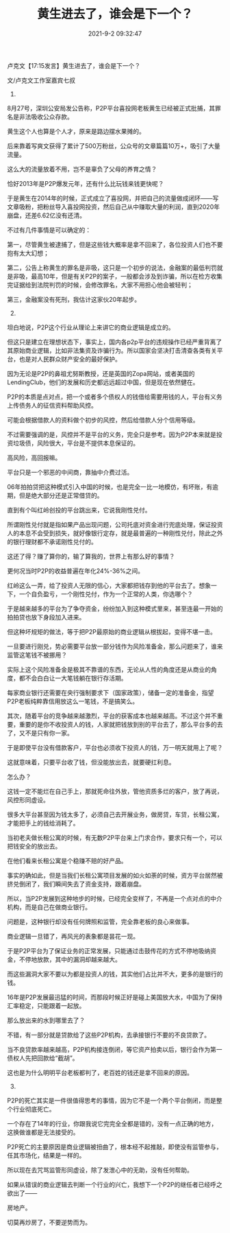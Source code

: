 ﻿---
layout: post
title:  "黄生进去了，谁会是下一个？"
date:   2021-9-2 09:32:47
categories: update
---
卢克文【17:15发言】黄生进去了，谁会是下一个？


文/卢克文工作室嘉宾七叔
 
1.
 
8月27号，深圳公安局发公告称，P2P平台喜投网老板黄生已经被正式批捕，其罪名是非法吸收公众存款。
 
黄生这个人也算是个人才，原来是路边摆水果摊的。
 
后来靠着写爽文获得了累计了500万粉丝，公众号的文章篇篇10万+，吸引了大量流量。
 
这么大的流量放着不用，岂不是辜负了父母的养育之情？
 
恰好2013年是P2P爆发元年，还有什么比玩钱来钱更快呢？
 
于是黄生在2014年的时候，正式成立了喜投网，并把自己的流量做成闭环——写文章吸粉，把粉丝导入喜投网投资，然后自己从中赚取大量的利润，直到2020年崩盘，还差6.62亿没有还清。
 
不过有几件事情是可以确定的：
 
第一，尽管黄生被逮捕了，但是这些钱大概率是拿不回来了，各位投资人们也不要抱有太大幻想；
 
第二，公告上称黄生的罪名是非吸，这只是一个初步的说法，金融案的最低判罚就是非吸，最高10年，但是有关P2P的案子，一般都会涉及到诈骗，所以在检方收集完证据给到法院判罚的时候，会修改罪名，大家不用担心他会被轻判；
 
第三，金融案没有死刑，我估计这家伙20年起步。
 
2.
 
坦白地说，P2P这个行业从理论上来讲它的商业逻辑是成立的。

但这只是建立在理想状态下，事实上，国内各p2p平台的违规操作已经严重背离了其原始商业逻辑，比如非法集资及诈骗行为。所以国家会坚决打击清查各类有关平台，也是对人民群众财产安全的最好保护。
 
因为无论是P2P的鼻祖尤努斯教授，还是英国的Zopa网站，或者美国的LendingClub，他们的发展和历史都远远超过中国，但是现在依然健在。
 
P2P的本质是点对点，把一个或者多个债权人的钱借给需要用钱的人，平台有义务上传债务人的征信资料帮助风控。
 
可能会根据借款人的资料做个初步的风控，然后给借款人分个信用等级。
 
不过需要强调的是，风控并不是平台的义务，完全只是参考。因为P2P本来就是投资垃圾债，风险很大，平台是不提供本息保证的。
 
高风险，高回报嘛。
 
平台只是一个邪恶的中间商，靠抽中介费过活。
 
06年拍拍贷把这种模式引入中国的时候，也是完全一比一地模仿，有坏账，有逾期，但是绝大部分还是正常借贷的。
 
直到有个叫红岭创投的平台跳出来，它说我刚性兑付。
 
所谓刚性兑付就是指如果产品出现问题，公司托底对资金进行兜底处理，保证投资人的本息不会受到损失，就好像银行定存，就是最普遍的一种刚性兑付，除此之外的银行理财都不承诺刚性兑付的。
 
这还了得？赚了算你的，输了算我的，世界上有那么好的事情？
 
更何况当时P2P的收益普遍在年化24%-36%之间。
 
红岭这么一弄，给了投资人无限的信心，大家都把钱存到他的平台去了。想象一下，一个自负盈亏，一个刚性兑付，作为一个正常的人类，你选哪个？
 
于是越来越多的平台为了争夺资金，纷纷加入到这种模式里来，甚至连最一开始的拍拍贷也放下身段加入进来。
 
但这种坏规矩的做法，等于把P2P最原始的商业逻辑从根拔起，变得不堪一击。
 
一旦要进行刚兑，势必需要平台放一部分钱作为风险准备金，那么问题来了，谁来监管这笔钱不被挪用？
 
实际上这个风险准备金是极其不靠谱的东西，无论从人性的角度还是从商业的角度，都不会白白让一大笔钱躺在银行存活期。
 
每家商业银行还需要在央行强制要求下（国家政策），储备一定的准备金，指望P2P老板纯粹靠信用放这么一笔钱，不是搞笑么。
 
其次，随着平台的竞争越来越激烈，平台的获客成本也越来越高。不过这个并不重要，重要的是你不收投资人的钱，人家就把钱放到别的平台去了，那么平台多的去了，又不是只有你一家。
 
于是即使平台没有借款客户，平台也必须收下投资人的钱，万一明天就用上了呢？
 
这就意味着，只要平台收了钱，但没能放出去，就要硬扛利息。
 
怎么办？
 
这钱一定不能烂在自己手上，那就死命往外放，管他资质多烂的客户，放了再说，风控形同虚设。
 
很多大平台甚至因为钱太多了，必须自己去开展业务，做房贷，车贷，长租公寓，才能把手上的钱给消耗了。
 
当初老夫做长租公寓的时候，有无数P2P平台来上门求合作，要求只有一个，可以把钱安全的放出去。
 
在他们看来长租公寓是个稳赚不赔的好产品。
 
事实的确如此，但是当我们长租公寓项目发展的如火如荼的时候，资方平台居然被挤兑倒闭了，我们瞬间失去了资金支持，跟着崩盘。
 
所以，当P2P发展到这种地步的时候，已经完全变样了，不再是一个点对点的中介机构，而是自己在做商业银行。
 
问题是，这种银行却没有任何牌照和监管，完全靠老板的良心来做事。
 
商业逻辑一旦错了，再风光的表象都是昙花一现。
 
于是P2P平台为了保证业务的正常发展，只能通过击鼓传花的方式不停地吸纳资金，不停地放款，其中的漏洞却越来越大。
 
而这些漏洞大家不要以为都是投资人的钱，其实他们占比并不大，更多的是银行的钱。
 
16年是P2P发展最迅猛的时间，而那段时候正好是碰上美国放大水，中国为了保持汇率稳定，只能跟着一起放。
 
那么放出来的水到哪里去了？
 
不错，有一部分就是贷款给了这些P2P机构，去承接银行不要的不良贷款了。
 
当不良贷款率越来越高，P2P机构接连倒闭，等它资产拍卖以后，银行会作为第一债权人先把回款给“截胡”。
 
这也是为什么明明平台老板都判了，老百姓的钱还是拿不回来的原因。
 
3.
 
P2P的死亡其实是一件很值得思考的事情，因为它不是一个两个平台倒闭，而是整个行业彻底死亡。
 
一个存在了14年的行业，你跟我说它完完全全都是错的，没有一点正确的地方，这换做谁都是无法接受的。
 
P2P死亡的主要原因是商业逻辑被扭曲了，根本经不起推敲，即使没有监管参与，任其市场化，结果是一样的。
 
所以现在去咒骂监管形同虚设，除了发泄心中的无助，没有任何帮助。
 
如果从错误的商业逻辑去判断一个行业的兴亡，我想下一个P2P的继任者已经呼之欲出了——
 
房地产。
 
切莫再炒房了，不要逆势而为。
